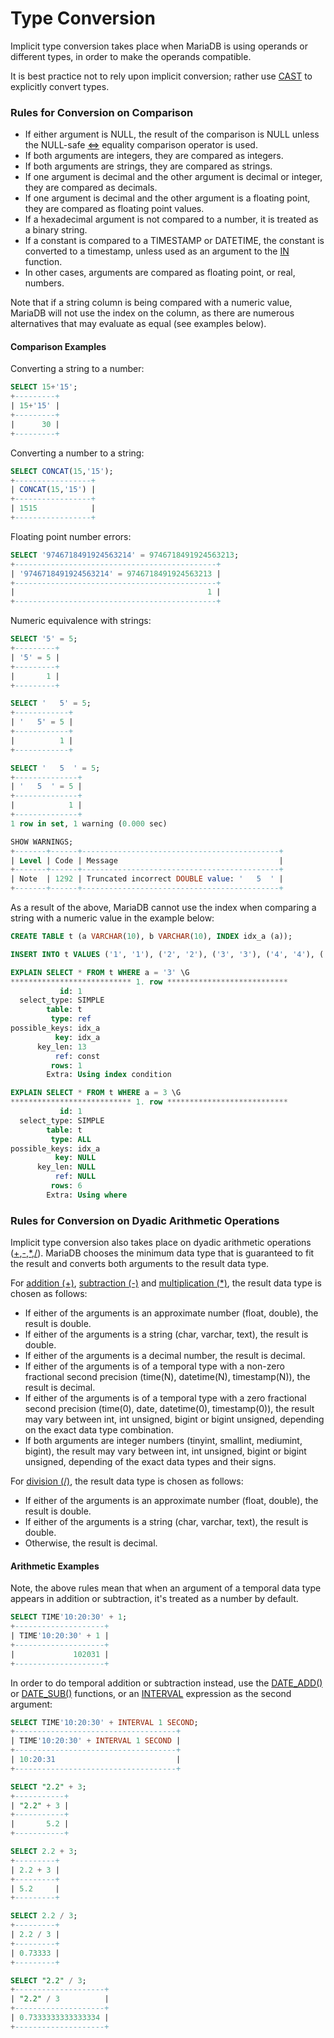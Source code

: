 # Type Conversion

Implicit type conversion takes place when MariaDB is using operands or different types, in order to make the operands compatible.

It is best practice not to rely upon implicit conversion; rather use [CAST](/built-in-functions/string-functions/cast/) to explicitly convert types.

### Rules for Conversion on Comparison

- If  either argument is NULL, the result of the comparison is NULL unless the NULL-safe [&lt;=&gt;](/sql-statements-structure/operators/comparison-operators/null-safe-equal/) equality comparison operator is used.
- If both arguments are integers, they are compared as integers.
- If both arguments are strings, they are compared as strings.
- If one argument is decimal and the other argument is decimal or integer, they are compared as decimals.
- If one argument is decimal and the other argument is a floating point, they are compared as floating point values.
- If a hexadecimal argument is not compared to a number, it is treated as a binary string.
- If a constant is compared to a TIMESTAMP or DATETIME, the constant is converted to a timestamp, unless used as an argument to the [IN](/sql-statements-structure/operators/comparison-operators/in/) function.
- In other cases, arguments are compared as floating point, or real, numbers.

Note that if a string column is being compared with a numeric value, MariaDB will not use the index on the column, as there are numerous alternatives that may evaluate as equal (see examples below).

#### Comparison Examples

Converting a string to a number:

```sql
SELECT 15+'15';
+---------+
| 15+'15' |
+---------+
|      30 |
+---------+
```

Converting a number to a string:

```sql
SELECT CONCAT(15,'15');
+-----------------+
| CONCAT(15,'15') |
+-----------------+
| 1515            |
+-----------------+
```

Floating point number errors:

```sql
SELECT '9746718491924563214' = 9746718491924563213;
+---------------------------------------------+
| '9746718491924563214' = 9746718491924563213 |
+---------------------------------------------+
|                                           1 |
+---------------------------------------------+
```

Numeric equivalence with strings:

```sql
SELECT '5' = 5;
+---------+
| '5' = 5 |
+---------+
|       1 |
+---------+

SELECT '   5' = 5;
+------------+
| '   5' = 5 |
+------------+
|          1 |
+------------+

SELECT '   5  ' = 5;
+--------------+
| '   5  ' = 5 |
+--------------+
|            1 |
+--------------+
1 row in set, 1 warning (0.000 sec)

SHOW WARNINGS;
+-------+------+--------------------------------------------+
| Level | Code | Message                                    |
+-------+------+--------------------------------------------+
| Note  | 1292 | Truncated incorrect DOUBLE value: '   5  ' |
+-------+------+--------------------------------------------+
```

As a result of the above, MariaDB cannot use the index when comparing a string with a numeric value in the example below:

```sql
CREATE TABLE t (a VARCHAR(10), b VARCHAR(10), INDEX idx_a (a));

INSERT INTO t VALUES ('1', '1'), ('2', '2'), ('3', '3'), ('4', '4'), ('5', '5'), ('1', '5');

EXPLAIN SELECT * FROM t WHERE a = '3' \G
*************************** 1. row ***************************
           id: 1
  select_type: SIMPLE
        table: t
         type: ref
possible_keys: idx_a
          key: idx_a
      key_len: 13
          ref: const
         rows: 1
        Extra: Using index condition

EXPLAIN SELECT * FROM t WHERE a = 3 \G
*************************** 1. row ***************************
           id: 1
  select_type: SIMPLE
        table: t
         type: ALL
possible_keys: idx_a
          key: NULL
      key_len: NULL
          ref: NULL
         rows: 6
        Extra: Using where
```

### Rules for Conversion on Dyadic Arithmetic Operations

Implicit type conversion also takes place on dyadic arithmetic operations ([+](/built-in-functions/numeric-functions/addition-operator/),[-](/sql-statements-structure/operators/arithmetic-operators/subtraction-operator-/),[*](/built-in-functions/numeric-functions/multiplication-operator/),[/](/built-in-functions/numeric-functions/division-operator/)).  MariaDB chooses the minimum data type that is guaranteed to fit the result and converts both arguments to the result data type.

For [addition (+)](/built-in-functions/numeric-functions/addition-operator/), [subtraction (-)](/sql-statements-structure/operators/arithmetic-operators/subtraction-operator-/) and [multiplication (*)](/built-in-functions/numeric-functions/multiplication-operator/), the result data type is chosen as follows:

- If either of the arguments is an approximate number (float, double), the result is double.
- If either of the arguments is a string (char, varchar, text), the result is double.
- If either of the arguments is a decimal number, the result is decimal.
- If either of the arguments is of a temporal type with a non-zero fractional second precision (time(N), datetime(N), timestamp(N)), the result is decimal.
- If either of the arguments is of a temporal type with a zero fractional second precision (time(0), date, datetime(0), timestamp(0)), the result may vary between int, int unsigned, bigint or bigint unsigned, depending on the exact data type combination.
- If both arguments are integer numbers (tinyint, smallint, mediumint, bigint), the result may vary between int, int unsigned, bigint or bigint unsigned, depending of the exact data types and their signs.

For [division (/)](/built-in-functions/numeric-functions/division-operator/), the result data type is chosen as follows:

- If either of the arguments is an approximate number (float, double), the result is double.
- If either of the arguments is a string (char, varchar, text), the result is double.
- Otherwise, the result is decimal.

#### Arithmetic Examples

Note, the above rules mean that when an argument of a temporal data type appears in addition or subtraction, it's treated as a number by default.

```sql
SELECT TIME'10:20:30' + 1;
+--------------------+
| TIME'10:20:30' + 1 |
+--------------------+
|             102031 |
+--------------------+
```

In order to do temporal addition or subtraction instead, use the [DATE_ADD()](/built-in-functions/date-time-functions/date_add/) or [DATE_SUB()](/built-in-functions/date-time-functions/date_sub/) functions, or an [INTERVAL](/built-in-functions/date-time-functions/date-and-time-units/) expression as the second argument:

```sql
SELECT TIME'10:20:30' + INTERVAL 1 SECOND;
+------------------------------------+
| TIME'10:20:30' + INTERVAL 1 SECOND |
+------------------------------------+
| 10:20:31                           |
+------------------------------------+
```

```sql
SELECT "2.2" + 3;
+-----------+
| "2.2" + 3 |
+-----------+
|       5.2 |
+-----------+

SELECT 2.2 + 3;
+---------+
| 2.2 + 3 |
+---------+
| 5.2     |
+---------+

SELECT 2.2 / 3;
+---------+
| 2.2 / 3 |
+---------+
| 0.73333 |
+---------+

SELECT "2.2" / 3;
+--------------------+
| "2.2" / 3          |
+--------------------+
| 0.7333333333333334 |
+--------------------+
```